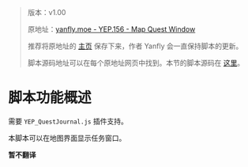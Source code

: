 > 版本：v1.00
>
> 原地址：[yanfly.moe - YEP.156 - Map Quest Window](http://yanfly.moe/2017/11/10/yep-156-map-quest-window-rpg-maker-mv/)
> 
> 推荐将原地址的 [主页](http://yanfly.moe/yep/) 保存下来，作者 Yanfly 会一直保持脚本的更新。
> 
> 脚本源码地址可以在每个原地址网页中找到。本节的脚本源码在 [这里](https://www.dropbox.com/s/8nmub2rlzil4qld/YEP_X_MapQuestWindow.js?dl=0)。

# 脚本功能概述

需要 `YEP_QuestJournal.js` 插件支持。

本脚本可以在地图界面显示任务窗口。

**暂不翻译**
